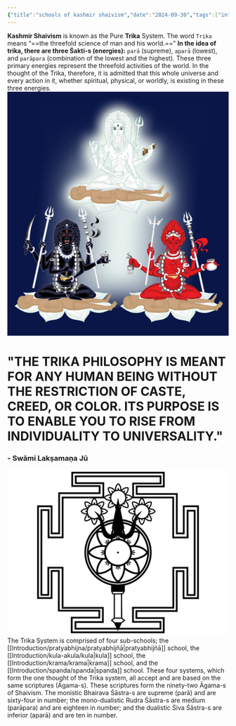 ```yaml
---
{"title":"schools of kashmir shaivism","date":"2024-09-30","tags":["introduction","kashmirshaivism","articles","pratyabhijna","spanda","krama","kula"],"publish":true,"path":"Introduction/kashmir shaivism/schools of kashmir shaivism.md","permalink":"/introduction/kashmir-shaivism/schools-of-kashmir-shaivism/","PassFrontmatter":true}
---
```



**Kashmir Shaivism** is known as the Pure **Trika** System. The word `Trika` means “==the threefold science of man and his world.==” **In the idea of trika, there are three Śakti-s (energies):** `parā` (supreme), `aparā` (lowest), and `parāpara` (combination of the lowest and the highest). These three primary energies represent the threefold activities of the world. In the thought of the Trika, therefore, it is admitted that this whole universe and every action in it, whether spiritual, physical, or worldly, is existing in these three energies.
![tresdiosas.jpg](../../metadata/images/tresdiosas.jpg)
# "THE TRIKA PHILOSOPHY IS MEANT FOR ANY HUMAN BEING WITHOUT THE RESTRICTION OF CASTE, CREED, OR COLOR. ITS PURPOSE IS TO ENABLE YOU TO RISE FROM INDIVIDUALITY TO UNIVERSALITY."
### - Swāmi Lakṣamaṇa Jū
![1200px-Trident_Yantra_of_Parama_Sivaf.jpg](../../metadata/images/1200px-Trident_Yantra_of_Parama_Sivaf.jpg)
The Trika System is comprised of four sub-schools; the [[Introduction/pratyabhijna/pratyabhijñā\|pratyabhijñā]] school, the [[Introduction/kula-akula/kula\|kula]] school, the [[Introduction/krama/krama\|krama]] school, and the [[Introduction/spanda/spanda\|spanda]] school. These four systems, which form the one thought of the Trika system, all accept and are based on the same scriptures (Āgama-s). These scriptures form the ninety-two Āgama-s of Shaivism. The monistic Bhairava Śāstra-s are supreme (parā) and are sixty-four in number; the mono-dualistic Rudra Śāstra-s are medium (parāpara) and are eighteen in number; and the dualistic Śiva Śāstra-s are inferior (aparā) and are ten in number.
